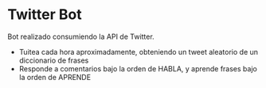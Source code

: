 # Twitter Bot
Bot realizado consumiendo la API de Twitter.
  - Tuitea cada hora aproximadamente, obteniendo un tweet aleatorio de un diccionario de frases
  - Responde a comentarios bajo la orden de HABLA, y aprende frases bajo la orden de APRENDE
